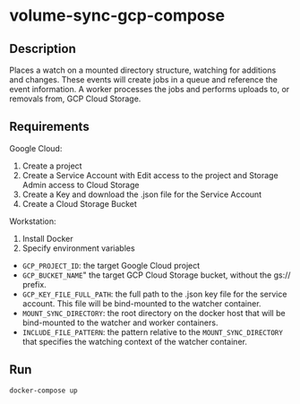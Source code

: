 # volume-sync-gcp-compose

## Description
Places a watch on a mounted directory structure, watching for additions and changes. These events will create jobs in a queue and reference the event information. A worker processes the jobs and performs uploads to, or removals from, GCP Cloud Storage.

## Requirements
Google Cloud:
1. Create a project
2. Create a Service Account with Edit access to the project and Storage Admin access to Cloud Storage
3. Create a Key and download the .json file for the Service Account
4. Create a Cloud Storage Bucket

Workstation:
1. Install Docker
2. Specify environment variables

- `GCP_PROJECT_ID`: the target Google Cloud project
- `GCP_BUCKET_NAME`" the target GCP Cloud Storage bucket, without the gs:// prefix.
- `GCP_KEY_FILE_FULL_PATH`: the full path to the .json key file for the service account. This file will be bind-mounted to the watcher container.
- `MOUNT_SYNC_DIRECTORY`: the root directory on the docker host that will be bind-mounted to the watcher and worker containers.
- `INCLUDE_FILE_PATTERN`: the pattern relative to the `MOUNT_SYNC_DIRECTORY` that specifies the watching context of the watcher container.

## Run
`docker-compose up`

